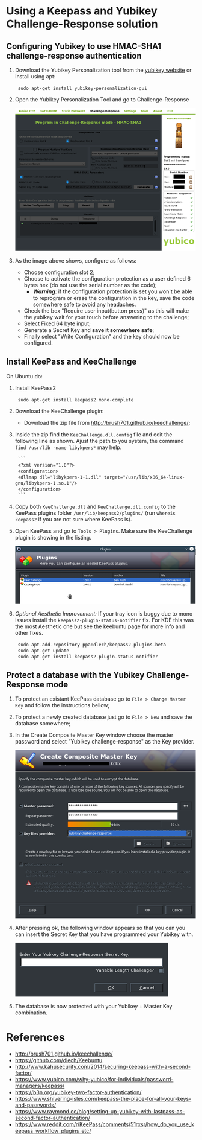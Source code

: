 # Using a Keepass and Yubikey Challenge-Response solution

## Configuring Yubikey to use HMAC-SHA1 challenge-response authentication

1. Download the Yubikey Personalization tool from the [yubikey website](https://www.yubico.com/support/knowledge-base/categories/articles/yubikey-personalization-tools/) or install using apt:

		sudo apt-get install yubikey-personalization-gui

2. Open the Yubikey Personalization Tool and go to Challenge-Response

	![Challenge-Response screen of Yubikey Personalization Tool](pictures/challenge-response-screen.png)

3. As the image above shows, configure as follows:
	- Choose configuration slot 2;
	- Choose to activate the configuration protection as a user defined 6 bytes hex (do not use the serial number as the code);
		- _**Warning**_: if the configuration protection is set you won't be able to reprogram or erase the configuration in the key, save the code somewhere safe to avoid any headaches.
	- Check the box "Require user input(button press)" as this will make the yubikey wait for your touch before answering to the challenge;
	- Select Fixed 64 byte input;
	- Generate a Secret Key and **save it somewhere safe**;
	- Finally select "Write Configuration" and the key should now be configured.

## Install KeePass and KeeChallenge

On Ubuntu do:

1. Install KeePass2

		sudo apt-get install keepass2 mono-complete

2. Download the KeeChallenge plugin:
	- Download the zip file from http://brush701.github.io/keechallenge/;

3. Inside the zip find the `KeeChallenge.dll.config` file and edit the following line as shown. Ajust the path to you system, the command `find /usr/lib -name libykpers*` may help.

		```
		<?xml version="1.0"?>
		<configuration>
		<dllmap dll="libykpers-1-1.dll" target="/usr/lib/x86_64-linux-gnu/libykpers-1.so.1"/>
		</configuration>
		```

4. Copy both `KeeChallenge.dll` and `KeeChallenge.dll.config` to the KeePass plugins folder `/usr/lib/keepass2/plugins/` (run `whereis keepass2` if you are not sure where KeePass is).

5. Open KeePass and go to `Tools > Plugins`. Make sure the KeeChallenge plugin is showing in the listing.

	![KeePass plugin screen showing KeeChallenge plugin as installed](pictures/keepass-plugin-screen.png)

6. _Optional Aesthetic Improvement:_ If your tray icon is buggy due to mono issues install the `keepass2-plugin-status-notifier` fix. For KDE this was the most Aesthetic one but see the keebuntu page for more info and other fixes.

		sudo apt-add-repository ppa:dlech/keepass2-plugins-beta
		sudo apt-get update
		sudo apt-get install keepass2-plugin-status-notifier

## Protect a database with the Yubikey Challenge-Response mode

1. To protect an existant KeePass database go to `File > Change Master Key` and follow the instructions bellow;

2. To protect a newly created database just go to `File > New` and save the database somewhere;

3. In the Create Composite Master Key window choose the master password and select "Yubikey challenge-response" as the Key provider.

	![KeePass's Create Composite Master Key window](pictures/create-composite-master-key.png)

4. After pressing ok, the following window appears so that you can you can insert the Secret Key that you have programmed your Yubikey with.

	![KeeChallenge Secret Key entry window](pictures/secret-key-entry.png)

5. The database is now protected with your Yubikey + Master Key combination.



# References

- http://brush701.github.io/keechallenge/
- https://github.com/dlech/Keebuntu
- http://www.kahusecurity.com/2014/securing-keepass-with-a-second-factor/
- https://www.yubico.com/why-yubico/for-individuals/password-managers/keepass/
- https://b3n.org/yubikey-two-factor-authentication/
- https://www.shivering-isles.com/keepass-the-place-for-all-your-keys-and-passwords/
- https://www.raymond.cc/blog/setting-up-yubikey-with-lastpass-as-second-factor-authentication/
- https://www.reddit.com/r/KeePass/comments/51rxsr/how_do_you_use_keepass_workflow_plugins_etc/